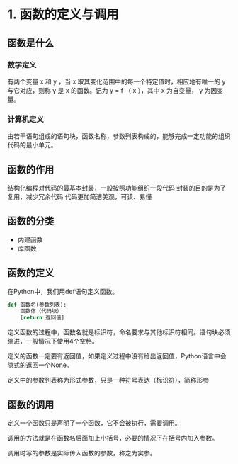# 1. 函数的定义与调用

## 函数是什么

### 数学定义

有两个变量 x 和 y ，当 x 取其变化范围中的每一个特定值时，相应地有唯一的 y 与它对应，则称 y 是 x 的函数。记为 y = f （ x ），其中 x 为自变量， y 为因变量。

### 计算机定义

由若干语句组成的语句块，函数名称，参数列表构成的，能够完成一定功能的组织代码的最小单元。

## 函数的作用

结构化编程对代码的最基本封装，一般按照功能组织一段代码 封装的目的是为了复用，减少冗余代码 代码更加简洁美观，可读、易懂

## 函数的分类

* 内建函数
* 库函数

## 函数的定义

在Python中，我们用def语句定义函数。

```python
def 函数名(参数列表):
    函数体（代码块）
    [return 返回值]
```

定义函数的过程中，函数名就是标识符，命名要求与其他标识符相同。语句块必须缩进，一般情况下使用4个空格。

定义的函数一定要有返回值，如果定义过程中没有给出返回值，Python语言中会隐式的返回一个None。

定义中的参数列表称为形式参数，只是一种符号表达（标识符），简称形参

## 函数的调用

定义一个函数只是声明了一个函数，它不会被执行，需要调用。

调用的方法就是在函数名后面加上小括号，必要的情况下在括号内加入参数。

调用时写的参数是实际传入函数的参数，称之为实参。

